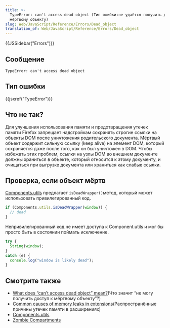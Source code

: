 ```yaml
---
title: >-
  TypeError: can't access dead object (Тип ошибки:не удаётся получить доступ к
  мёртвому объекту)
slug: Web/JavaScript/Reference/Errors/Dead_object
translation_of: Web/JavaScript/Reference/Errors/Dead_object
---
```

{{JSSidebar("Errors")}}

## Сообщение

```
TypeError: can't access dead object
```

## Тип ошибки

{{jsxref("TypeError")}}

## Что не так?

Для улучшения использования памяти и предотвращения утечек памяти Firefox запрещает надстройкам сохранять строгие ссылки на объекты DOM после уничтожения родительского документа. Мёртвый объект содержит сильную ссылку (keep alive) на элемент DOM, который сохраняется даже после того, как он был уничтожен в DOM. Чтобы избежать этих проблем, ссылки на узлы DOM во внешнем документе должны храниться в объекте, который относится к этому документу, и очищаться при выгрузке документа или храниться как слабые ссылки.

## Проверка, если объект мёртв

[Components.utils](/ru/docs/Mozilla/Tech/XPCOM/Language_Bindings/Components.utils) предлагает `isDeadWrapper()`метод, который может использовать привилегированный код.

```js
if (Components.utils.isDeadWrapper(window)) {
  // dead
}
```

Непривилегированный код не имеет доступа к Component.utils и мог бы просто быть в состоянии поймать исключение.

```js
try {
  String(window);
}
catch (e) {
  console.log("window is likely dead");
}
```

## Смотрите также

- [What does “can’t access dead object” mean?](https://blog.mozilla.org/addons/2012/09/12/what-does-cant-access-dead-object-mean/)(Что значит “не могу получить доступ к мёртвому объекту”?)
- [Common causes of memory leaks in extensions](/ru/docs/Extensions/Common_causes_of_memory_leaks_in_extensions)(Распространённые причины утечек памяти в расширениях)
- [Components.utils](/ru/docs/Mozilla/Tech/XPCOM/Language_Bindings/Components.utils)
- [Zombie Compartments](/ru/docs/Mozilla/Zombie_compartments)
